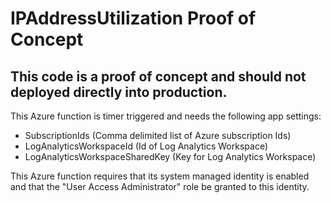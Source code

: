 # IPAddressUtilization Proof of Concept


## This code is a proof of concept and should not deployed directly into production.

This Azure function is timer triggered and needs the following app settings:
* SubscriptionIds (Comma delimited list of Azure subscription Ids)
* LogAnalyticsWorkspaceId (Id of Log Analytics Workspace)
* LogAnalyticsWorkspaceSharedKey (Key for Log Analytics Workspace)

This Azure function requires that its system managed identity is enabled and that the "User Access Administrator" role be granted to this identity.